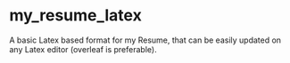 # my_resume_latex
A basic Latex based format for my Resume, that can be easily updated on any Latex editor (overleaf is preferable).
